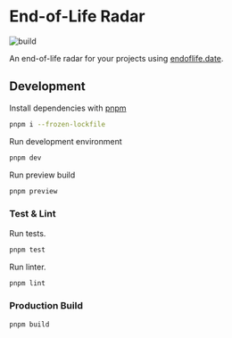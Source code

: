 # End-of-Life Radar

![build](https://github.com/andrej-dyck/endoflife-radar/actions/workflows/ci.yml/badge.svg?branch=main)

An end-of-life radar for your projects using [endoflife.date](https://endoflife.date/).

## Development

Install dependencies with [pnpm](https://pnpm.io/)
```bash
pnpm i --frozen-lockfile
```

Run development environment
```bash
pnpm dev
```

Run preview build
```bash
pnpm preview
```

### Test & Lint

Run tests.
```bash
pnpm test
```

Run linter.
```bash
pnpm lint
```

### Production Build

```bash
pnpm build
```
